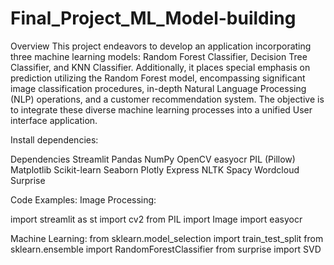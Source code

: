 # Final_Project_ML_Model-building
Overview This project endeavors to develop an application incorporating three machine learning models: Random Forest Classifier, Decision Tree Classifier, and KNN Classifier. Additionally, it places special emphasis on prediction utilizing the Random Forest model, encompassing significant image classification procedures, in-depth Natural Language Processing (NLP) operations, and a customer recommendation system. The objective is to integrate these diverse machine learning processes into a unified User interface application.

Install dependencies:

Dependencies Streamlit Pandas NumPy OpenCV easyocr PIL (Pillow) Matplotlib Scikit-learn Seaborn Plotly Express NLTK Spacy Wordcloud Surprise

Code Examples: Image Processing:

import streamlit as st import cv2 from PIL import Image import easyocr 

Machine Learning: from sklearn.model_selection import train_test_split from sklearn.ensemble import RandomForestClassifier from surprise import SVD
